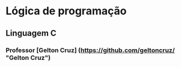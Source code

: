 ﻿# Lógica de programação
## Linguagem C
### Professor [Gelton Cruz] (https://github.com/geltoncruz/ "Gelton Cruz")